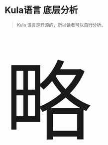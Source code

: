# Kula语言 底层分析

> Kula 语言是开源的，所以读者可以自行分析。

<div id="big-text">略</div>
<style>
#big-text {
    display: inline-block;
    font-size: 20em;
}
</style>